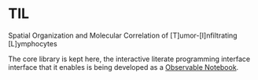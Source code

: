 # TIL
Spatial Organization and Molecular Correlation of [T]umor-[I]nfiltrating [L]ymphocytes

The core library is kept here, the interactive literate programming
 interface interface that it enables is being developed as a 
 [Observable Notebook](https://beta.observablehq.com/@jonasalmeida/til).
